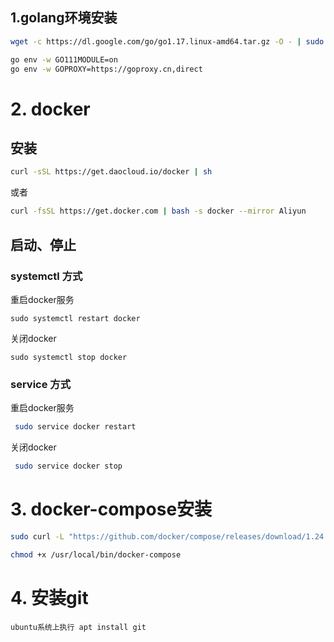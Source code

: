 ## 1.golang环境安装
```bash
wget -c https://dl.google.com/go/go1.17.linux-amd64.tar.gz -O - | sudo tar -xz -C /usr/local | ln -s /usr/local/go/bin/go  /usr/bin/go

go env -w GO111MODULE=on
go env -w GOPROXY=https://goproxy.cn,direct
```
# 2. docker
## 安装
```bash
curl -sSL https://get.daocloud.io/docker | sh
```
或者
```bash
curl -fsSL https://get.docker.com | bash -s docker --mirror Aliyun
```
## 启动、停止

### systemctl 方式

重启docker服务

```
sudo systemctl restart docker
```

 关闭docker

```
sudo systemctl stop docker
```

### service 方式

重启docker服务

```bash
 sudo service docker restart
```

 关闭docker

```bash
 sudo service docker stop
```

# 3. docker-compose安装

```bash
sudo curl -L "https://github.com/docker/compose/releases/download/1.24.1/docker-compose-$(uname -s)-$(uname -m)" -o /usr/local/bin/docker-compose
```

```bash
chmod +x /usr/local/bin/docker-compose
```

# 4. 安装git
```
ubuntu系统上执行 apt install git
```

